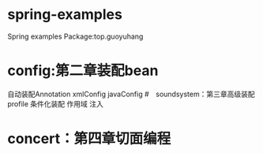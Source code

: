 # spring-examples
Spring examples
Package:top.guoyuhang
# config:第二章装配bean
自动装配Annotation
xmlConfig
javaConfig
#　soundsystem：第三章高级装配
profile
条件化装配
作用域
注入
# concert：第四章切面编程
